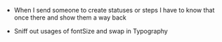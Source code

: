 - When I send someone to create statuses or steps I have to know that once there and 
  show them a way back

- Sniff out usages of fontSize and swap in Typography
